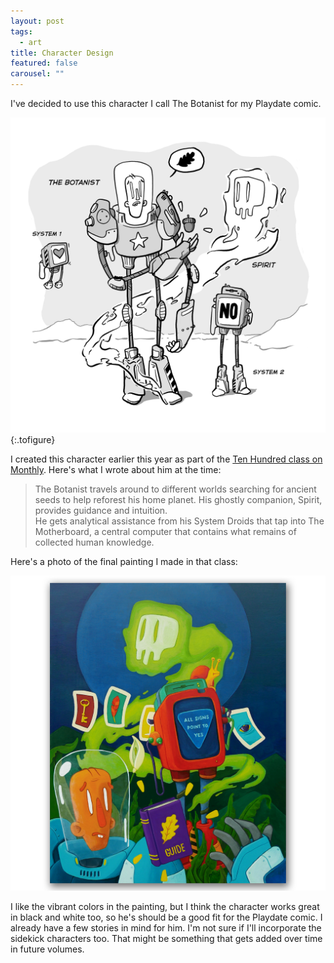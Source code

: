 ```yaml
---
layout: post
tags:
  - art
title: Character Design
featured: false
carousel: ""
---
```


I've decided to use this character I call The Botanist for my Playdate comic.

![Character design for The Botanist and his companions](/images/posts/2021-07/botanistAndFriends.gif "The Botanist (and friends)")
{:.tofigure}

I created this character earlier this year as part of the [Ten Hundred class on Monthly](https://monthly.com/ten-hundred-painting). Here's what I wrote about him at the time:

> The Botanist travels around to different worlds searching for ancient seeds to help reforest his home planet. His ghostly companion, Spirit, provides guidance and intuition.  
> He gets analytical assistance from his System Droids that tap into The Motherboard, a central computer that contains what remains of collected human knowledge.

Here's a photo of the final painting I made in that class:

![Painting of The Botanist](/images/posts/2021-07/botanistPainting.png)

I like the vibrant colors in the painting, but I think the character works great in black and white too, so he's should be a good fit for the Playdate comic. I already have a few stories in mind for him. I'm not sure if I'll incorporate the sidekick characters too. That might be something that gets added over time in future volumes.
